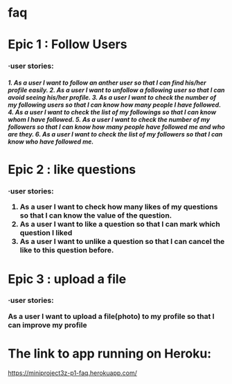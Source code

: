 # faq

# Epic 1 : Follow Users
    
<h3> ·user stories:
<h5>    
 1. As a user I want to follow an anther user so that I can find his/her profile easily.
 2. As a user I want to unfollow a following user so that I can avoid seeing his/her profile.
 3. As a user I want to check the number of my following users so that I can know how many people I have followed.
 4. As a user I want to check the list of my followings so that I can know whom I have followed.
 5. As a user I want to check the number of my followers so that I can know how many people have followed me and who are they.
 6. As a user I want to check the list of my followers so that I can know who have followed me.
    
# Epic 2 : like questions

<h3> ·user stories:
    
 1. As a user I want to check how many likes of my questions so that I can know the value of the question.
 2. As a user I want to like a question so that I can mark which question I liked
 3. As a user I want to unlike a question so that I can cancel the like to this question before.
 
 # Epic 3 : upload a file
 
 <h3> ·user stories:
    
 As a user I want to upload a file(photo) to my profile so that I can improve my profile
 
 
 # The link to app running on Heroku:
 https://miniproject3z-p1-faq.herokuapp.com/
 
